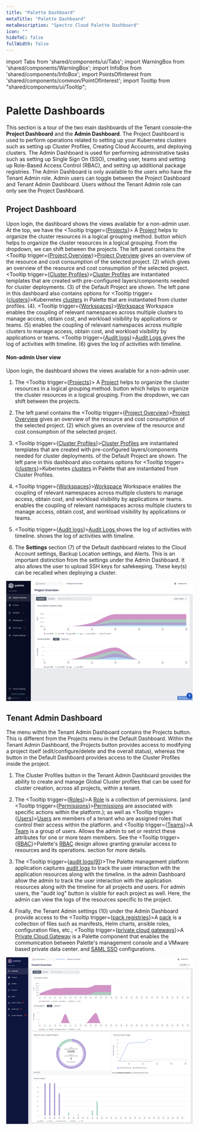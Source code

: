 ```yaml
---
title: "Palette Dashboard"
metaTitle: "Palette Dashboard"
metaDescription: "Spectro Cloud Palette Dashboard"
icon: ""
hideToC: false
fullWidth: false
---
```


import Tabs from 'shared/components/ui/Tabs';
import WarningBox from 'shared/components/WarningBox';
import InfoBox from 'shared/components/InfoBox';
import PointsOfInterest from 'shared/components/common/PointOfInterest';
import Tooltip from "shared/components/ui/Tooltip";

# Palette Dashboards

This section is a tour of the two main dashboards of the Tenant console–the **Project Dashboard** and the **Admin Dashboard**. The Project Dashboard is used to perform operations related to setting up your Kubernetes clusters such as setting up Cluster Profiles, Creating Cloud Accounts, and deploying clusters. The Admin Dashboard is used for performing administrative tasks such as setting up Single Sign On (SSO), creating user, teams and setting up Role-Based Access Control (RBAC), and setting up additional package registries. The Admin Dashboard is only available to the users who have the Tenant Admin role. Admin users can toggle between the Project Dashboard and Tenant Admin Dashboard. Users without the Tenant Admin role can only see the Project Dashboard.

## Project Dashboard

Upon login, the dashboard shows the views available for a non-admin user. At the top, we have the <Tooltip trigger={<u>Projects</u>}> A <a href="/projects">Project</a> helps to organize the cluster resources in a logical grouping method.</Tooltip> button which helps to organize the cluster resources in a logical grouping. From the dropdown, we can shift between the projects. The left panel contains the <Tooltip trigger={<u>Project Overview</u>}><a href="/projects">Project Overview</a> gives an overview of the resource and cost consumption of the selected project.</Tooltip> (2) which gives an overview of the resource and cost consumption of the selected project. <Tooltip trigger={<u>Cluster Profiles</u>}><a href="/cluster-profiles">Cluster Profiles</a> are instantiated templates that are created with pre-configured layers/components needed for cluster deployments.</Tooltip> (3) of the Default Project are shown. The left pane in this dashboard also contains options for <Tooltip trigger={<u>clusters</u>}>Kubernetes <a href="/clusters">clusters</a> in Palette that are instantiated from cluster profiles.</Tooltip> (4). <Tooltip trigger={<u>Workspaces</u>}><a href="/workspace">Workspace</a> Workspace enables the coupling of relevant namespaces across multiple clusters to manage access, obtain cost, and workload visibility by applications or teams.</Tooltip> (5) enables the coupling of relevant namespaces across multiple clusters to manage access, obtain cost, and workload visibility by applications or teams. <Tooltip trigger={<u>Audit logs</u>}><a href="/audit-logs/">Audit Logs </a> gives the log of activities with timeline.</Tooltip> (6) gives the log of activities with timeline.


#### Non-admin User view

Upon login, the dashboard shows the views available for a non-admin user. 

1. The <Tooltip trigger={<u>Projects</u>}> A <a href="/projects">Project</a> helps to organize the cluster resources in a logical grouping method.</Tooltip> button which helps to organize the cluster resources in a logical grouping. From the dropdown, we can shift between the projects. 


2. The left panel contains the <Tooltip trigger={<u>Project Overview</u>}><a href="/projects">Project Overview</a> gives an overview of the resource and cost consumption of the selected project.</Tooltip> (2) which gives an overview of the resource and cost consumption of the selected project.
 

3. <Tooltip trigger={<u>Cluster Profiles</u>}><a href="/cluster-profiles">Cluster Profiles</a> are instantiated templates that are created with pre-configured layers/components needed for cluster deployments.</Tooltip> of the Default Project are shown. The left pane in this dashboard also contains options for <Tooltip trigger={<u>clusters</u>}>Kubernetes <a href="/clusters">clusters</a> in Palette that are instantiated from Cluster Profiles.</Tooltip> 



4. <Tooltip trigger={<u>Workspaces</u>}><a href="/workspace">Workspace</a> Workspace enables the coupling of relevant namespaces across multiple clusters to manage access, obtain cost, and workload visibility by applications or teams.</Tooltip> enables the coupling of relevant namespaces across multiple clusters to manage access, obtain cost, and workload visibility by applications or teams.



5. <Tooltip trigger={<u>Audit logs</u>}><a href="/audit-logs/">Audit Logs </a> shows the log of activities with timeline.</Tooltip> shows the log of activities with timeline. 

 

6. The **Settings** section (7) of the Default dashboard relates to the Cloud Account settings, Backup Location settings, and Alerts. This is an important distinction from the settings under the Admin Dashboard. It also allows the user to upload SSH keys for safekeeping. These key(s) can be recalled when deploying a cluster.




 ![project-dashboard](project-dashboard.png)




## Tenant Admin Dashboard


The menu within the Tenant Admin Dashboard contains the Projects button. This is different from the Projects menu in the Default Dashboard. Within the Tenant Admin Dashboard, the Projects button provides access to modifying a project itself (edit/configure/delete and the overall status), whereas the button in the Default Dashboard provides access to the Cluster Profiles inside the project.

1. The Cluster Profiles button in the Tenant Admin Dashboard provides the ability to create and manage Global Cluster profiles that can be used for cluster creation, across all projects, within a tenant.


2. The <Tooltip trigger={<u>Roles</u>}>A <a href="/user-management/rbac#roles">Role</a> is a collection of permissions.</Tooltip> (and <Tooltip trigger={<u>Permissions</u>}><a href="/user-management/rbac/#permissions">Permissions</a> are associated with specific actions within the platform.</Tooltip>); as well as <Tooltip trigger={<u>Users</u>}><a href="/user-management">Users</a> are members of a tenant who are assigned roles that control their access within the platform.</Tooltip> and <Tooltip trigger={<u>Teams</u>}>A <a href="/glossary-all/#team">Team</a> is a group of users.</Tooltip> Allows the admin to set or restrict these attributes for one or more team members. See the <Tooltip trigger={<u>RBAC</u>}>Palette's <a href="/user-management#rbac">RBAC</a> design allows granting granular access to resources and its operations.</Tooltip> section for more details.


3. The <Tooltip trigger={<u>audit logs(9)</u>}>The Palette management platform application captures <a href="/audit-logs">audit logs</a> to track the user interaction with the application resources along with the timeline.</Tooltip> in the admin Dashboard allow the admin to track the user interaction with the application resources along with the timeline for all projects and users. For admin users, the "audit log" button is visible for each project as well. Here, the admin can view the logs of the resources specific to the project.


4. Finally, the Tenant Admin settings (10) under the Admin Dashboard provide access to the <Tooltip trigger={<u>pack registries</u>}>A <a href="/registries-and-packs">pack</a> is a collection of files such as manifests, Helm charts, ansible roles, configuration files, etc.</Tooltip>; <Tooltip trigger={<u>private cloud gateways</u>}>A <a href="/glossary-all/#privatecloudgateway">Private Cloud Gateway</a> is a Palette component that enables the communication between Palette's management console and a VMware based private data center.</Tooltip> and [SAML SSO](/user-management/saml-sso) configurations.



![admin-dashboard](admin-dashboard.png)





